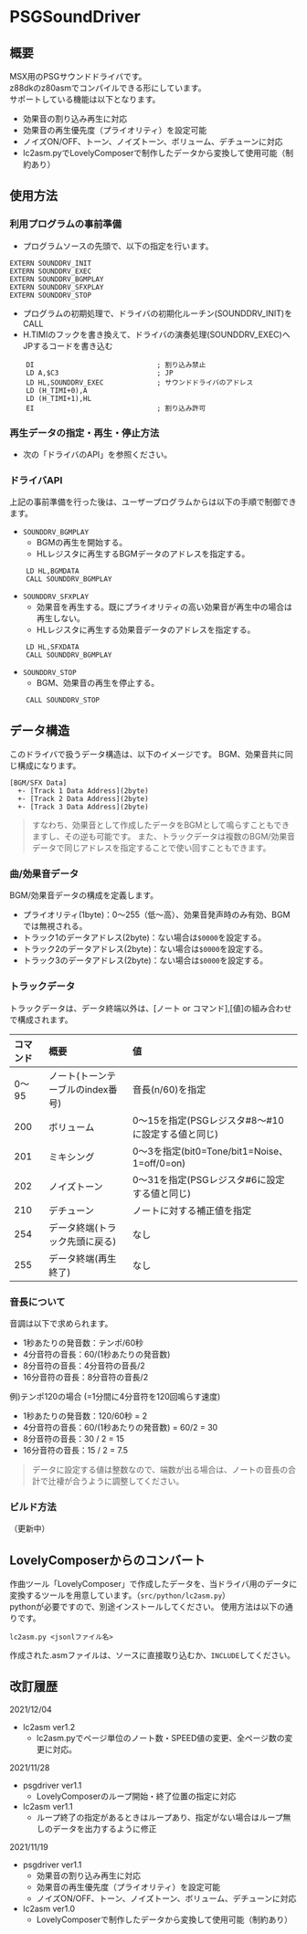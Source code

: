 # PSGSoundDriver

## 概要

MSX用のPSGサウンドドライバです。  
z88dkのz80asmでコンパイルできる形にしています。  
サポートしている機能は以下となります。  
- 効果音の割り込み再生に対応
- 効果音の再生優先度（プライオリティ）を設定可能
- ノイズON/OFF、トーン、ノイズトーン、ボリューム、デチューンに対応
- lc2asm.pyでLovelyComposerで制作したデータから変換して使用可能（制約あり）

## 使用方法

### 利用プログラムの事前準備

- プログラムソースの先頭で、以下の指定を行います。
```
EXTERN SOUNDDRV_INIT
EXTERN SOUNDDRV_EXEC
EXTERN SOUNDDRV_BGMPLAY
EXTERN SOUNDDRV_SFXPLAY
EXTERN SOUNDDRV_STOP
```
- プログラムの初期処理で、ドライバの初期化ルーチン(SOUNDDRV_INIT)をCALL
- H.TIMIのフックを書き換えて、ドライバの演奏処理(SOUNDDRV_EXEC)へJPするコードを書き込む
```
    DI                              ; 割り込み禁止
    LD A,$C3                        ; JP
    LD HL,SOUNDDRV_EXEC             ; サウンドドライバのアドレス
    LD (H_TIMI+0),A
    LD (H_TIMI+1),HL
    EI                              ; 割り込み許可
```
### 再生データの指定・再生・停止方法

- 次の「ドライバのAPI」を参照ください。

### ドライバAPI

上記の事前準備を行った後は、ユーザープログラムからは以下の手順で制御できます。

- `SOUNDDRV_BGMPLAY`
    - BGMの再生を開始する。
    - HLレジスタに再生するBGMデータのアドレスを指定する。
```
    LD HL,BGMDATA
    CALL SOUNDDRV_BGMPLAY
```
- `SOUNDDRV_SFXPLAY`
    - 効果音を再生する。既にプライオリティの高い効果音が再生中の場合は再生しない。
    - HLレジスタに再生する効果音データのアドレスを指定する。
```
    LD HL,SFXDATA
    CALL SOUNDDRV_BGMPLAY
```
- `SOUNDDRV_STOP`
    - BGM、効果音の再生を停止する。
```
    CALL SOUNDDRV_STOP
```

## データ構造

このドライバで扱うデータ構造は、以下のイメージです。
BGM、効果音共に同じ構成になります。
```
[BGM/SFX Data]
  +- [Track 1 Data Address](2byte)
  +- [Track 2 Data Address](2byte)
  +- [Track 3 Data Address](2byte)
```
> すなわち、効果音として作成したデータをBGMとして鳴らすこともできますし、その逆も可能です。
> また、トラックデータは複数のBGM/効果音データで同じアドレスを指定することで使い回すこともできます。

### 曲/効果音データ

BGM/効果音データの構成を定義します。

- プライオリティ(1byte)：0～255（低～高）、効果音発声時のみ有効、BGMでは無視される。
- トラック1のデータアドレス(2byte)：ない場合は`$0000`を設定する。
- トラック2のデータアドレス(2byte)：ない場合は`$0000`を設定する。
- トラック3のデータアドレス(2byte)：ない場合は`$0000`を設定する。

### トラックデータ

トラックデータは、データ終端以外は、[ノート or コマンド],[値]の組み合わせで構成されます。

| コマンド | 概要 | 値 |
|:---|:---|:---|
| 0〜95 | ノート(トーンテーブルのindex番号) | 音長(n/60)を指定 |
| 200 | ボリューム | 0〜15を指定(PSGレジスタ#8〜#10に設定する値と同じ) |
| 201 | ミキシング | 0〜3を指定(bit0=Tone/bit1=Noise、1=off/0=on) |
| 202 | ノイズトーン | 0〜31を指定(PSGレジスタ#6に設定する値と同じ) |
| 210 | デチューン | ノートに対する補正値を指定 |
| 254 | データ終端(トラック先頭に戻る) | なし |
| 255 | データ終端(再生終了) | なし |

### 音長について

音調は以下で求められます。

- 1秒あたりの発音数：テンポ/60秒
- 4分音符の音長：60/(1秒あたりの発音数)
- 8分音符の音長：4分音符の音長/2
- 16分音符の音長：8分音符の音長/2

例)テンポ120の場合 (=1分間に4分音符を120回鳴らす速度)
- 1秒あたりの発音数：120/60秒 = 2
- 4分音符の音長：60/(1秒あたりの発音数) = 60/2 = 30
- 8分音符の音長：30 / 2 = 15
- 16分音符の音長：15 / 2 = 7.5
 
> データに設定する値は整数なので、端数が出る場合は、ノートの音長の合計で辻褄が合うように調整してください。

### ビルド方法

（更新中）

## LovelyComposerからのコンバート

作曲ツール「LovelyComposer」で作成したデータを、当ドライバ用のデータに変換するツールを用意しています。（`src/python/lc2asm.py`）  
pythonが必要ですので、別途インストールしてください。
使用方法は以下の通りです。
```
lc2asm.py <jsonlファイル名>
```
作成された.asmファイルは、ソースに直接取り込むか、`INCLUDE`してください。

## 改訂履歴

2021/12/04
- lc2asm ver1.2
    - lc2asm.pyでページ単位のノート数・SPEED値の変更、全ページ数の変更に対応。

2021/11/28
- psgdriver ver1.1
    - LovelyComposerのループ開始・終了位置の指定に対応
- lc2asm ver1.1
    - ループ終了の指定があるときはループあり、指定がない場合はループ無しのデータを出力するように修正

2021/11/19
- psgdriver ver1.1
    - 効果音の割り込み再生に対応
    - 効果音の再生優先度（プライオリティ）を設定可能
    - ノイズON/OFF、トーン、ノイズトーン、ボリューム、デチューンに対応
- lc2asm ver1.0
    - LovelyComposerで制作したデータから変換して使用可能（制約あり）
